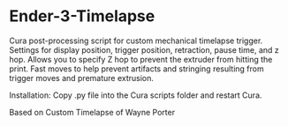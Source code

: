 # Ender-3-Timelapse
Cura post-processing script for custom mechanical timelapse trigger.
Settings for display position, trigger position, retraction, pause time, and z hop.
Allows you to specify Z hop to prevent the extruder from hitting the print.
Fast moves to help prevent artifacts and stringing resulting from trigger moves and premature extrusion.


Installation: Copy .py file into the Cura scripts folder and restart Cura.

Based on Custom Timelapse of Wayne Porter
